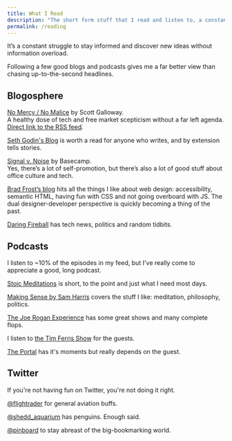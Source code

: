 ```yaml
---
title: What I Read
description: "The short form stuff that I read and listen to, a constantly evolving list"
permalink: /reading
--- 
```


It’s a constant struggle to stay informed and discover new ideas without information overload. 

Following a few good blogs and podcasts gives me a far better view than chasing up-to-the-second headlines. 

## Blogosphere 

[No Mercy / No Malice](https://www.profgalloway.com) by Scott Galloway.<br>
A healthy dose of tech and free market scepticism without a far left agenda. [Direct link to the RSS feed](https://api.profgalloway.com/feed/). 

[Seth Godin's Blog](https://seths.blog) is worth a read for anyone who writes, and by extension tells stories. 

[Signal v. Noise](https://m.signalvnoise.com) by Basecamp.<br>
 Yes, there’s a lot of self-promotion, but there’s also a lot of good stuff about office culture and tech. 

[Brad Frost’s blog](https://bradfrost.com) hits all the things I like about web design: accessibility, semantic HTML, having fun with CSS and not going overboard with JS. The dual designer-developer perspective is quickly becoming a thing of the past.

[Daring Fireball](https://daringfireball.net) has tech news, politics and random tidbits. 

## Podcasts 

I listen to ~10% of the episodes in my feed, but I've really come to appreciate a good, long podcast. 

[Stoic Meditations](https://podcasts.apple.com/us/podcast/stoic-meditations/id1328933559) is short, to the point and just what I need most days. 

[Making Sense by Sam Harris](https://samharris.org/podcast/) covers the stuff I like: meditation, philosophy, politics.

[The Joe Rogan Experience](http://podcasts.joerogan.net) has some great shows and many complete flops. 

I listen to [the Tim Ferris Show](https://tim.blog/podcast/) for the guests. 

[The Portal](https://podcasts.apple.com/us/podcast/the-portal/id1469999563) has it's moments but really depends on the guest. 

## Twitter 

If you're not having fun on Twitter, you're not doing it right. 

[@flightrader](https://twitter.com/flightradar24) for general aviation buffs.

[@shedd_aquarium](https://twitter.com/shedd_aquarium) has penguins. Enough said. 

[@pinboard](https://twitter.com/pinboard) to stay abreast of the big-bookmarking world. 

